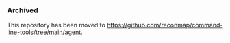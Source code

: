 ### Archived

This repository has been moved to https://github.com/reconmap/command-line-tools/tree/main/agent.

